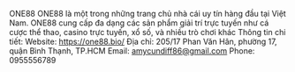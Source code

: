 ONE88
ONE88 là một trong những trang chủ nhà cái uy tín hàng đầu tại Việt Nam. ONE88 cung cấp đa dạng các sản phẩm giải trí trực tuyến như cá cược thể thao, casino trực tuyến, xổ số, và nhiều trò chơi khác
Thông tin chi tiết:
Website: https://one88.bio/
Địa chỉ: 205/17 Phan Văn Hân, phường 17, quận Bình Thạnh, TP.HCM
Email: amycundiff86@gmail.com
Phone: 0955556789
